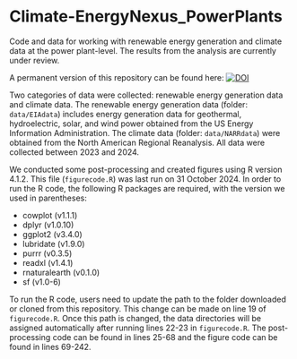 # Climate-EnergyNexus_PowerPlants

Code and data for working with renewable energy generation and climate data at the power plant-level. The results from the analysis are currently under review. 

A permanent version of this repository can be found here: [![DOI](https://zenodo.org/badge/866153008.svg)](https://doi.org/10.5281/zenodo.14019100)

Two categories of data were collected: renewable energy generation data and climate data. The renewable energy generation data (folder: `data/EIAdata`) includes energy generation data for geothermal, hydroelectric, solar, and wind power obtained from the US Energy Information Administration. The climate data (folder: `data/NARRdata`) were obtained from the North American Regional Reanalysis. All data were collected between 2023 and 2024.

We conducted some post-processing and created figures using R version 4.1.2. This file (`figurecode.R`) was last run on 31 October 2024. In order to run the R code, the following R packages are required, with the version we used in parentheses: 

*  cowplot (v1.1.1)
*  dplyr (v1.0.10)
*  ggplot2 (v3.4.0)
*  lubridate (v1.9.0)
*  purrr (v0.3.5)
*  readxl (v1.4.1)
*  rnaturalearth (v0.1.0)
*  sf (v1.0-6)

To run the R code, users need to update the path to the folder downloaded or cloned from this repository. This change can be made on line 19 of `figurecode.R`. Once this path is changed, the data directories will be assigned automatically after running lines 22-23 in `figurecode.R`. The post-processing code can be found in lines 25-68 and the figure code can be found in lines 69-242.
